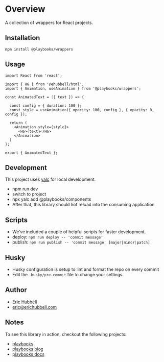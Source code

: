 # Overview

A collection of wrappers for React projects.

## Installation

```
npm install @playbooks/wrappers
```

## Usage

```tsx
import React from 'react';

import { H6 } from '@ehubbell/html';
import { Animation, useAnimation } from '@playbooks/wrappers';

const AnimatedText = ({ text }) => {

  const config = { duration: 100 };
  const style = useAnimation({ opacity: 100, config }, { opacity: 0, config });

  return (
    <Animation style={style}>
      <H6>{text}</H6>
    </Animation>
  )
};

export { AnimatedText };
```

## Development

This project uses [yalc](https://npmjs.com/package/yalc) for local development.

- npm run dev
- switch to project
- npx yalc add @playbooks/components
- After that, this library should hot reload into the consuming application

## Scripts

- We've included a couple of helpful scripts for faster development.
- deploy: `npm run deploy -- 'commit message'`
- publish: `npm run publish -- 'commit message' [major|minor|patch]`

## Husky

- Husky configuration is setup to lint and format the repo on every commit
- Edit the `.husky/pre-commit` file to change your settings

## Author

- [Eric Hubbell](http://www.erichubbell.com)
- eric@erichubbell.com

## Notes

To see this library in action, checkout the following projects:

- [playbooks](https://www.playbooks.xyz)
- [playbooks blog](https://blog.playbooks.xyz)
- [playbooks docs](https://docs.playbooks.xyz)

